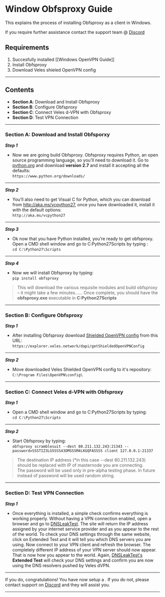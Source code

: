 
# Window Obfsproxy Guide
This explains the process of installing Obfsproxy as a client in Windows.

If you require further assistance contact the support team @ [Discord](https://discord.gg/P528fGg)

## Requirements
1) Succesfully installed [[Windows OpenVPN Guide]]
2) Install Obfsproxy
3) Download Veles shieled OpenVPN config
***

## Contents
* **Section A**: Download and Install Obfsproxy
* **Section B**: Configure Obfsproxy
* **Section C**: Connect Veles d-VPN with Obfsproxy
* **Section D**: Test VPN Connection
***

### Section A: Download and Install Obfsporxy

***Step 1***
* Now we are going build Obfsproxy. Obfsproxy requires Python, an open source programming language, so you’ll need to download it. Go to [python.org](https://www.python.org/downloads/) and download **version 2.7** and install it accepting all the defaults:   
`https://www.python.org/downloads/`
***

***Step 2***
* You’ll also need to get Visual C for Python, which you can download from http://aka.ms/vcpython27, once you have downloaded it, install it with the default options:  
`http://aka.ms/vcpython27`
***

***Step 3***
* Ok now that you have Python installed, you’re ready to get obfsproxy. Open a CMD shell window and go to C:Python27Scripts by typing :  
`cd C:\Python27\Scripts`
***

***Step 4***
* Now we will install Obfsproxy by typing:  
`pip install obfsproxy`  

> This will download the various requisite modules and build obfsproxy – it might take a few minutes…… Once complete, you should have the **obfsproxy.exe** executable in **C:Python27Scripts**  

***

### Section B: Configure Obfsproxy

***Step 1***
* After installing Obfsproxy download [Shielded OpenVPN config](https://explorer.veles.network/dapi/getShieldedOpenVPNConfig) from this URL:  
`https://explorer.veles.network/dapi/getShieldedOpenVPNConfig`  
***
  
***Step 2***
* Move downloaded Veles Shielded OpenVPN config to it's repository:    
`C:\Program Files\OpenVPN\config\`    
***

### Section C: Connect Veles d-VPN with Obfsproxy
***Step 1***
* Open a CMD shell window and go to C:Python27Scripts by typing:  
`cd C:\Python27\Scripts`    
***

***Step 2***
* Start Obfsproxy by typing:  
`obfsproxy scramblesuit --dest 80.211.132.243:21343 --password=SSSTIZ3LG5SSS43OMSSSM4LKGQFASSSS client 127.0.0.1:21337`  

> The destination IP address (*in this case --dest 80.211.132.243) should be replaced with IP of masternode you are connecting.  
> The password will be used only in pre-alpha testing phase. In future instead of password will be used random string.  

***

### Section D: Test VPN Connection

***Step 1***
* Once everything is installed, a simple check confirms everything is working properly. Without having a VPN connection enabled, open a browser and go to [DNSLeakTest](https://www.dnsleaktest.com/).
The site will return the IP address assigned by your internet service provider and as you appear to the rest of the world. To check your DNS settings through the same website, click on Extended Test and it will tell you which DNS servers you are using.
Now connect to your VPN client and refresh the browser. The completely different IP address of your VPN server should now appear. That is now how you appear to the world. Again, [DNSLeakTest's](https://www.dnsleaktest.com/) **Extended Test** will check your DNS settings and confirm you are now using the DNS resolvers pushed by Veles dVPN.
***

If you do, congratulations! You have now setup a . If you do not, please contact support on [Discord](https://discord.gg/P528fGg) and they will assist you.  
***
